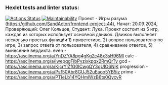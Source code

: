 ### Hexlet tests and linter status:
[![Actions Status](https://github.com/SandActor/frontend-project-44/actions/workflows/hexlet-check.yml/badge.svg)](https://github.com/SandActor/frontend-project-44/actions)
[![Maintainability](https://api.codeclimate.com/v1/badges/127dea9de937e3ac59a9/maintainability)](https://codeclimate.com/github/SandActor/frontend-project-44/maintainability)
Проект - Игры разума (https://github.com/SandActor/frontend-project-44),
Начат: 20.09.2024, 
Проверяющий: Олег Кольцов, 
Студент: Лука. 
Проект состоит из 5 игр, каждая из которых использует основной движок. Движок выполняет несколько простых функцйи 1) приветстиве, 2) вопрос пользователю по игре, 3) запрос ответа от пользователя, 4) сравнивание ответов, 5) вынесение вердикта.
even - https://asciinema.org/a/YnDZYA8pg4gKg2c48x3sH96Ml
calc - https://asciinema.org/a/iwepqgFibPvzixkpqx2RmQrTy
gcd - https://asciinema.org/a/KjcrYlZfG0ICwgQY3gUIO6NjK
progression - https://asciinema.org/a/Psf50Abr8GUJ52uEaoo5YB5iz
prime - https://asciinema.org/a/PTIeLb14YQHmlWzB6ts0QycvR